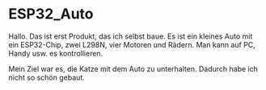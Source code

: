 # ESP32_Auto

Hallo. Das ist erst Produkt, das ich selbst baue. Es ist ein kleines Auto mit ein ESP32-Chip, zwei L298N, vier Motoren und Rädern. Man kann auf PC, Handy usw. es kontrollieren. 

Mein Ziel war es, die Katze mit dem Auto zu unterhalten. Dadurch habe ich nicht so schön gebaut.
